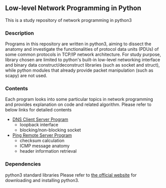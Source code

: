## Low-level Network Programming in Python
This is a study repository of network programming in python3 
### Description
Programs in this repository are written in python3, aiming to dissect the anatomy and investigate the functionalities of protocol data units (PDUs) of some common protocols in TCP/IP network architecture.
For study purpose, library chosen are limited to python's built-in low-level networking interface and binary data construct/deconstruct libraries (such as socket and struct), while python modules that already provide packet manipulation (such as scapy) are not used.

### Contents
Each program looks into some particular topics in network programming and provides explanation on code and related algorithm. Please refer to below links for detailed contents
- [DNS Client Server Program](https://github.com/claudiatang/network_programming_python/tree/main/DNS_client_server)
  - loopback interface
  - blocking/non-blocking socket
- [Ping Remote Server Program](https://github.com/claudiatang/network_programming_python/tree/main/ping)
  - checksum calculation
  - ICMP message anatomy
  - header information retrieval

### Dependencies 
python3 standard libraries
Please refer to [the official website](https://www.python.org/downloads/) for downloading and installing python3.  
